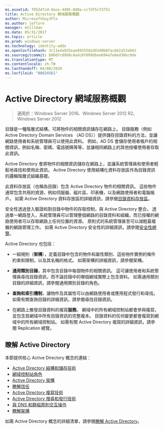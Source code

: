 ```yaml
---
ms.assetid: f052dfcd-dace-4485-8d0a-cc7df5cf3751
title: Active Directory 網域服務概觀
author: MicrosoftGuyJFlo
ms.author: joflore
manager: mtillman
ms.date: 05/31/2017
ms.topic: article
ms.prod: windows-server
ms.technology: identity-adds
ms.openlocfilehash: 3c11e4a925eae89355da301d0b0facb62a53a942
ms.sourcegitcommit: b00d7c8968c4adc8f699dbee694afe6ed36bc9de
ms.translationtype: MT
ms.contentlocale: zh-TW
ms.lasthandoff: 04/08/2020
ms.locfileid: "80824561"
---
```

# <a name="active-directory-domain-services-overview"></a>Active Directory 網域服務概觀

>適用於：Windows Server 2016、Windows Server 2012 R2、Windows Server 2012


目錄是一種階層式結構，可將物件的相關資訊儲存在網路上。 目錄服務（例如 Active Directory Domain Services （AD DS））提供儲存目錄資料的方法，並讓網路使用者和系統管理員可以使用此資料。 例如，AD DS 會儲存使用者帳戶的相關資訊，例如名稱、密碼、電話號碼等等，並讓相同網路上的其他授權使用者存取此資訊。

Active Directory 會將物件的相關資訊儲存在網路上，並讓系統管理員和使用者輕鬆地尋找和使用此資訊。 Active Directory 使用結構化資料存放區作為目錄資訊的邏輯階層式組織基礎。

此資料存放區（也稱為目錄）包含 Active Directory 物件的相關資訊。 這些物件通常包含共用的資源，例如伺服器、磁片區、印表機，以及網路使用者和電腦帳戶。 如需 Active Directory 資料存放區的詳細資訊，請參閱[目錄資料存放區](https://technet.microsoft.com/library/cc736627(v=ws.10).aspx)。

安全性透過登入驗證和對目錄中物件的存取控制，與 Active Directory 整合。 透過單一網路登入，系統管理員可以管理整個網路的目錄資料和組織，而已授權的網路使用者可以存取網路上任何位置的資源。 原則式的系統管理甚至可以減輕最複雜的網路管理工作。 如需 Active Directory 安全性的詳細資訊，請參閱[安全性總覽](../../plan/security-best-practices/best-practices-for-securing-active-directory.md)。

Active Directory 也包括：
* 一組規則（**架構**），定義目錄中包含的物件和屬性類別、這些物件實例的條件約束和限制，以及其名稱的格式。 如需架構的詳細資訊，請參閱架構。


* **通用類別目錄**，其中包含目錄中每個物件的相關資訊。 這可讓使用者和系統管理員尋找目錄資訊，而不論目錄中的哪個網域實際上包含資料。 如需通用類別目錄的詳細資訊，請參閱通用類別目錄的角色。


* **查詢和索引機制**，讓物件及其屬性可以由網路使用者或應用程式發行和尋找。 如需有關查詢目錄的詳細資訊，請參閱尋找目錄資訊。


* 在網路上散發目錄資料的複寫**服務**。 網域中的所有網域控制站都會參與複寫，並包含其網域中所有目錄資訊的完整複本。 目錄資料的任何變更都會複寫到網域中的所有網域控制站。 如需有關 Active Directory 複寫的詳細資訊，請參閱 Replication 總覽。

## <a name="understanding-active-directory"></a>瞭解 Active Directory
 本節提供核心 Active Directory 概念的連結：
 
* [Active Directory 結構和儲存技術](https://technet.microsoft.com/library/cc759186(v=ws.10).aspx)
* [網域控制站角色](https://technet.microsoft.com/library/cc786438(v=ws.10).aspx) 
* [Active Directory 架構](https://docs.microsoft.com/previous-versions/windows/it-pro/windows-server-2008-R2-and-2008/cc771796(v=ws.10))
* [瞭解信任](https://docs.microsoft.com/previous-versions/windows/it-pro/windows-server-2008-R2-and-2008/cc771568(v=ws.10)) 
* [Active Directory 複寫技術](https://technet.microsoft.com/library/cc786438(v=ws.10).aspx) 
* [Active Directory 搜尋和發行技術](https://technet.microsoft.com/library/cc775686(v=ws.10).aspx) 
* [與 DNS 和群組原則交互操作](https://docs.microsoft.com/previous-versions/windows/it-pro/windows-server-2008-R2-and-2008/dd197486(v=ws.10))
* [瞭解架構](https://technet.microsoft.com/library/cc759402(v=ws.10).aspx) 

如需 Active Directory 概念的詳細清單，請參閱[瞭解 Active Directory](https://technet.microsoft.com/library/cc781408(v=ws.10).aspx)。 


